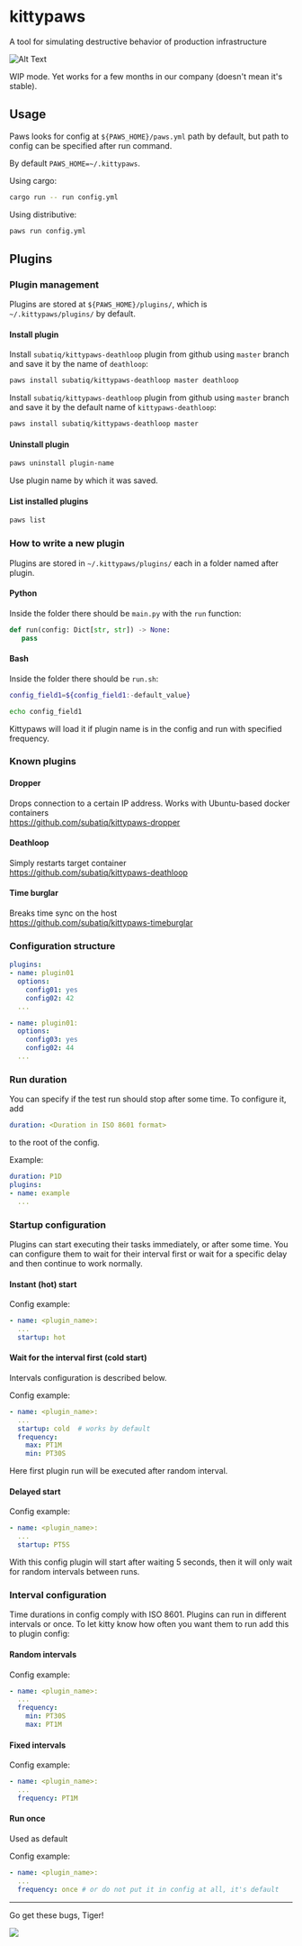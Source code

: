 # kittypaws
A tool for simulating destructive behavior of production infrastructure

![Alt Text](https://media.giphy.com/media/vFKqnCdLPNOKc/giphy.gif)

WIP mode. Yet works for a few months in our company (doesn't mean it's stable).

## Usage

Paws looks for config at `${PAWS_HOME}/paws.yml` path by default, but path to config can be specified after run command.

By default `PAWS_HOME=~/.kittypaws`.

Using cargo:
```bash
cargo run -- run config.yml
```

Using distributive:
```bash
paws run config.yml
```

## Plugins

### Plugin management

Plugins are stored at `${PAWS_HOME}/plugins/`, which is `~/.kittypaws/plugins/` by default.

#### Install plugin

Install `subatiq/kittypaws-deathloop` plugin from github using `master` branch and save it by the name of `deathloop`:

```bash
paws install subatiq/kittypaws-deathloop master deathloop
```

Install `subatiq/kittypaws-deathloop` plugin from github using `master` branch and save it by the default name of `kittypaws-deathloop`:

```bash
paws install subatiq/kittypaws-deathloop master
```

#### Uninstall plugin

```bash
paws uninstall plugin-name
```

Use plugin name by which it was saved.

#### List installed plugins

```bash
paws list
```

### How to write a new plugin

Plugins are stored in `~/.kittypaws/plugins/` each in a folder named after plugin.

#### Python

Inside the folder there should be `main.py` with the `run` function:

```python
def run(config: Dict[str, str]) -> None:
   pass
```

#### Bash

Inside the folder there should be `run.sh`:

```bash
config_field1=${config_field1:-default_value}

echo config_field1
```

Kittypaws will load it if plugin name is in the config and run with specified frequency.

### Known plugins

#### Dropper
Drops connection to a certain IP address. Works with Ubuntu-based docker containers\
https://github.com/subatiq/kittypaws-dropper

#### Deathloop
Simply restarts target container\
https://github.com/subatiq/kittypaws-deathloop

#### Time burglar
Breaks time sync on the host\
https://github.com/subatiq/kittypaws-timeburglar


### Configuration structure

```yaml
plugins:
- name: plugin01
  options:
    config01: yes
    config02: 42
  ...

- name: plugin01:
  options:
    config03: yes
    config02: 44
  ...
```

### Run duration

You can specify if the test run should stop after some time. To configure it, add

```yaml
duration: <Duration in ISO 8601 format>
```

to the root of the config.

Example:

```yaml
duration: P1D
plugins:
- name: example
  ...
```

### Startup configuration

Plugins can start executing their tasks immediately, or after some time. You can configure them to wait for their interval first or wait for a specific delay and then continue to work normally.

#### Instant (hot) start

Config example:
```yaml
- name: <plugin_name>:
  ...
  startup: hot
```

#### Wait for the interval first (cold start)

Intervals configuration is described below.

Config example:
```yaml
- name: <plugin_name>:
  ...
  startup: cold  # works by default
  frequency:
    max: PT1M
    min: PT30S
```

Here first plugin run will be executed after random interval.


#### Delayed start

Config example:
```yaml
- name: <plugin_name>:
  ...
  startup: PT5S
```

With this config plugin will start after waiting 5 seconds, then it will only wait for random intervals between runs.

### Interval configuration

Time durations in config comply with ISO 8601.
Plugins can run in different intervals or once. To let kitty know how often you want them to run add this to plugin config:

#### Random intervals

Config example:
```yaml
- name: <plugin_name>:
  ...
  frequency:
    min: PT30S
    max: PT1M
```

#### Fixed intervals

Config example:
```yaml
- name: <plugin_name>:
  ...
  frequency: PT1M
```

#### Run once

Used as default

Config example:
```yaml
- name: <plugin_name>:
  ...
  frequency: once # or do not put it in config at all, it's default
```

---

Go get these bugs, Tiger!

![](https://cdn.discordapp.com/attachments/694259726619246674/1065994810210652180/image.png)
